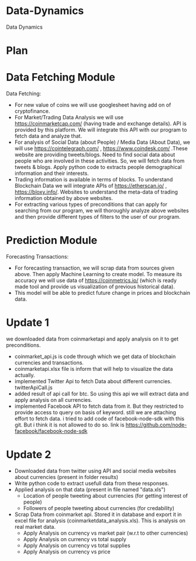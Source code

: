 # Data-Dynamics
Data Dynamics

# Plan

# Data Fetching Module
Data Fetching:
- For new value of coins we will use googlesheet having add on of cryptofinance.
- For Market/Trading Data Analysis we will use https://coinmarketcap.com/ (having trade
and exchange details). API is provided by this platform. We will integrate this API with
our program to fetch data and analyze that.
- For analysis of Social Data (about People) / Media Data (About Data), we will use
https://cointelegraph.com/ , https://www.coindesk.com/ .These website are providing
tweets/blogs. Need to find social data about people who are involved in these activities.
So, we will fetch data from tweets & blogs. Apply python code to extracts people
demographical information and their interests.
- Trading information is available in terms of blocks. To understand Blockchain Data we
will integrate APIs of https://etherscan.io/ , https://bloxy.info/. Websites to understand
the meta-data of trading information obtained by above websites.
- For extracting various types of preconditions that can apply for searching from our
program, we will thoroughly analyze above websites and then provide different types of
filters to the user of our program.

# Prediction Module
Forecasting Transactions:
- For forecasting transaction, we will scrap data from sources given above. Then apply Machine
Learning to create model. To measure its accuracy we will use data of https://coinmetrics.io/
(which is ready made tool and provide us visualization of previous historical data).
- This model will be able to predict future change in prices and blockchain data.


# Update 1
we downloaded data from coinmarketapi and apply analysis on it to get preconditions.

- coinmarket_api.js is code through which we get data of blockchain currencies and transactions.
- coinmarketapi.xlsx file is inform that will help to visualize the data actually.
- implemented Twitter Api to fetch Data about different currencies. twitterApiCall.js
- added result of api call for btc. So using this api we will extract data and apply analysis on all currencies.
- implemented Facebook API to fetch data from it. But they restricted to provide access to query on basis of keyword. still we are attaching effort to fetch data. i tried to add code of facebook-node-sdk with this git. But i think it is not allowed to do so. link is https://github.com/node-facebook/facebook-node-sdk

# Update 2
- Downloaded data from twitter using API and social media websites about currencies (present in folder results)
- Write python code to extract usefull data from these responses.
- Applied analysis on that data (present in file named "data.xls")
  * Location of people tweeting about currencies (for getting interest of people)
  * Followers of people tweeting about currencies (for credability)
- Scrap Data from coinmarket api. Stored it in database and export it in excel file for analysis (coinmarketdata_analysis.xls). This is analysis on real market data.
  * Apply Analysis on currency vs market pair (w.r.t to other currencies)
  * Apply Analysis on currency vs total supply
  * Apply Analysis on currency vs total supplies
  * Apply Analysis on currency vs price
